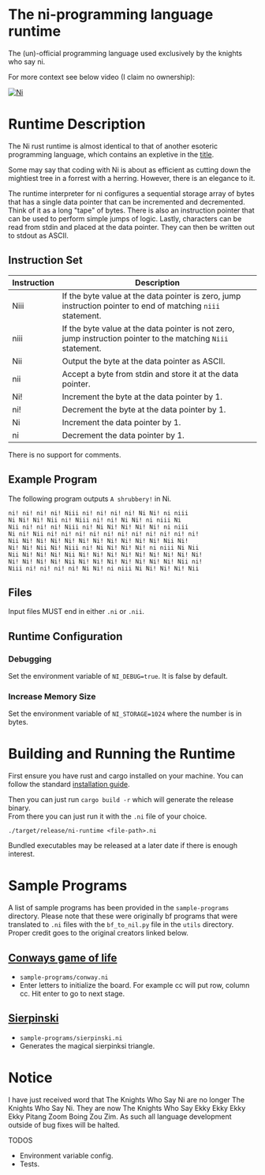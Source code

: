 # The ni-programming language runtime

The (un)-official programming language used exclusively by the
knights who say ni.

For more context see below video (I claim no ownership):

[![Ni](https://img.youtube.com/vi/zIV4poUZAQo/0.jpg)](https://www.youtube.com/watch?v=zIV4poUZAQo)

# Runtime Description

The Ni rust runtime is almost identical to that of another esoteric programming language, which contains an expletive in
the [title](https://en.wikipedia.org/wiki/Brainfuck).

Some may say that coding with Ni is about as efficient as cutting down the mightiest tree in a forrest with a herring.
However,
there is an elegance to it.

The runtime interpreter for ni configures a sequential storage array of bytes that has a single data pointer that can be
incremented and decremented. Think of it as a long "tape" of bytes. There is also an instruction pointer that can be
used to perform simple jumps of logic.
Lastly, characters can be read from stdin and placed at the data pointer. They can then be written out to stdout as
ASCII.

## Instruction Set

| Instruction | Description                                                                                                   |
|-------------|---------------------------------------------------------------------------------------------------------------|
| Niii        | If the byte value at the data pointer is zero, jump instruction pointer to end of matching `niii` statement.  |
| niii        | If the byte value at the data pointer is not zero, jump instruction pointer to the matching `Niii` statement. |
| Nii         | Output the byte at the data pointer as ASCII.                                                                 |
| nii         | Accept a byte from stdin and store it at the data pointer.                                                    |
| Ni!         | Increment the byte at the data pointer by 1.                                                                  |
| ni!         | Decrement the byte at the data pointer by 1.                                                                  |
| Ni          | Increment the data pointer by 1.                                                                              |
| ni          | Decrement the data pointer by 1.                                                                              |

There is no support for comments.

## Example Program

The following program outputs `A shrubbery!` in Ni.

```
ni! ni! ni! ni! Niii ni! ni! ni! ni! Ni Ni! ni niii
Ni Ni! Ni! Nii ni! Niii ni! ni! Ni Ni! ni niii Ni 
Nii ni! ni! ni! Niii ni! Ni Ni! Ni! Ni! Ni! ni niii 
Ni ni! Nii ni! ni! ni! ni! ni! ni! ni! ni! ni! ni! ni! 
Nii Ni! Ni! Ni! Ni! Ni! Ni! Ni! Ni! Ni! Ni! Nii Ni! 
Ni! Ni! Nii Ni! Niii ni! Ni Ni! Ni! Ni! ni niii Ni Nii 
Nii Ni! Ni! Ni! Nii Ni! Ni! Ni! Ni! Ni! Ni! Ni! Ni! Ni! 
Ni! Ni! Ni! Ni! Nii Ni! Ni! Ni! Ni! Ni! Ni! Ni! Nii ni! 
Niii ni! ni! ni! ni! Ni Ni! ni niii Ni Ni! Ni! Ni! Nii 
```

## Files

Input files MUST end in either `.ni` or `.nii`.

## Runtime Configuration

### Debugging

Set the environment variable of `NI_DEBUG=true`. It is false by default.

### Increase Memory Size

Set the environment variable of `NI_STORAGE=1024` where the number is in bytes.

# Building and Running the Runtime

First ensure you have rust and cargo installed on your machine. You can follow the
standard [installation guide](https://www.rust-lang.org/tools/install).

Then you can just run `cargo build -r` which will generate the release binary.  
From there you can just run it with the `.ni` file of your choice.

`./target/release/ni-runtime <file-path>.ni`

Bundled executables may be released at a later date if there is enough interest.

# Sample Programs

A list of sample programs has been provided in the `sample-programs` directory. Please note that these were originally
bf programs that were translated to `.ni` files with the `bf_to_nil.py` file in the `utils` directory. Proper credit
goes to the original creators linked below.

## [Conways game of life](http://www.linusakesson.net/programming/brainfuck/)

- `sample-programs/conway.ni`
- Enter letters to initialize the board. For example cc will put row, column cc. Hit enter to go to next stage.

## [Sierpinski](http://brainfuck.org)

- `sample-programs/sierpinski.ni`
- Generates the magical sierpinksi triangle.

# Notice

I have just received word that The Knights Who Say Ni are no longer The Knights Who Say Ni. They are now The Knights
Who Say Ekky Ekky Ekky Ekky Pitang Zoom Boing Zou Zim. As such all language development outside of
bug fixes will be halted.

TODOS

- Environment variable config.
- Tests.
